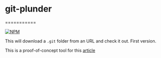 # git-plunder
===========

[![NPM](https://nodei.co/npm/git-plunder.svg?downloads=true&stars=true)](https://nodei.co/npm/git-plunder/)

This will download a `.git` folder from an URL and check it out. First version.

This is a proof-of-concept tool for this [article](https://blog.paradoxis.nl/git-clone-a-devil-in-disguise-2eff400e93d2)
